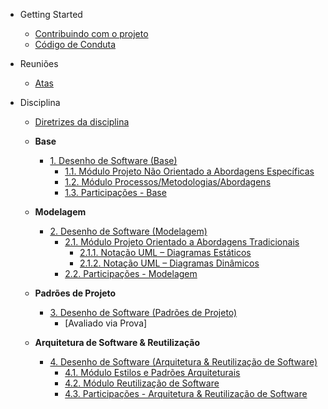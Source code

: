 <!-- docs/_sidebar.md -->

- Getting Started
  - [Contribuindo com o projeto](contribuindo.md)
  - [Código de Conduta](CODE_OF_CONDUCT.md)

- Reuniões
  - [Atas](reunioes.md)

- Disciplina
  - [Diretrizes da disciplina](Diretrizes/Diretrizes.md)

  - **Base**
    - [1. Desenho de Software (Base)](Base/1.Base.md)
      - [1.1. Módulo Projeto Não Orientado a Abordagens Específicas](Base/1.1.AbordagemNaoEspecifica.md)
      - [1.2. Módulo Processos/Metodologias/Abordagens](Base/1.2.ProcessosMetodologiasAbordagens.md)
      - [1.3. Participações - Base](Base/1.3.ParticipacoesBase.md)

  - **Modelagem**
    - [2. Desenho de Software (Modelagem)](Modelagem/2.Modelagem.md)
      - [2.1. Módulo Projeto Orientado a Abordagens Tradicionais](Modelagem/2.1.ModelagemTradicional.md)
        - [2.1.1. Notação UML – Diagramas Estáticos](Modelagem/2.1.1.UMLEstaticos.md)
        - [2.1.2. Notação UML – Diagramas Dinâmicos](Modelagem/2.1.2.UMLDinamicos.md)
      - [2.2. Participações - Modelagem](Modelagem/2.2.ParticipacoesModelagem.md)

  - **Padrões de Projeto**
    - [3. Desenho de Software (Padrões de Projeto)](PadroesDeProjeto/3.PadroesDeProjeto.md)
      - [Avaliado via Prova]

  - **Arquitetura de Software & Reutilização**
    - [4. Desenho de Software (Arquitetura & Reutilização de Software)](ArquiteturaReutilizacao/4.ArquiteturaReutilizacao.md)
      - [4.1. Módulo Estilos e Padrões Arquiteturais](ArquiteturaReutilizacao/4.1.PadroesArquiteturais.md)
      - [4.2. Módulo Reutilização de Software](ArquiteturaReutilizacao/4.2.ReutilizacaoDeSoftware.md)
      - [4.3. Participações - Arquitetura & Reutilização de Software](ArquiteturaReutilizacao/4.3.ParticipacoesArqReutilizacao.md)
